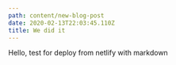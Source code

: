 ```yaml
---
path: content/new-blog-post
date: 2020-02-13T22:03:45.110Z
title: We did it
---
```

Hello, test for deploy from netlify with markdown
